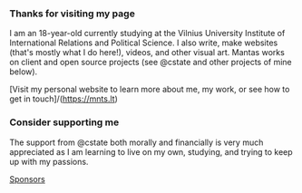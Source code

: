 ### Thanks for visiting my page
 
I am an 18-year-old currently studying at the Vilnius University Institute of International Relations and Political Science. I also write, make websites (that's mostly what I do here!), videos, and other visual art. Mantas works on client and open source projects (see @cstate and other projects of mine below).

[Visit my personal website to learn more about me, my work, or see how to get in touch]/(https://mnts.lt)

### Consider supporting me

The support from @cstate both morally and financially is very much appreciated as I am learning to live on my own, studying, and trying to keep up with my passions.

[Sponsors](https://github.com/sponsors/mistermantas/)
